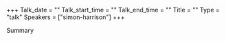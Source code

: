 +++
Talk_date = ""
Talk_start_time = ""
Talk_end_time = ""
Title = ""
Type = "talk"
Speakers = ["simon-harrison"]
+++

Summary
